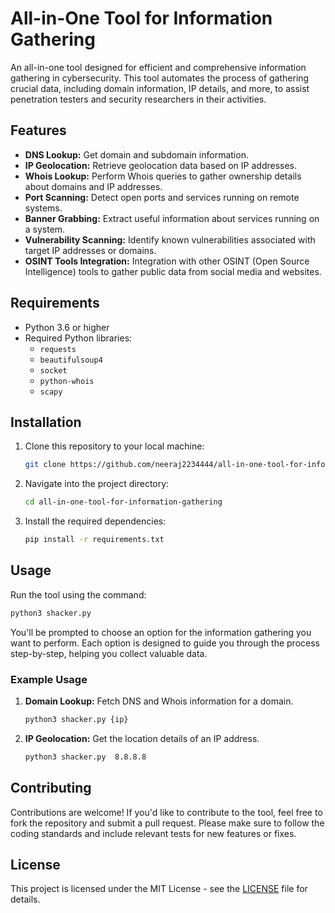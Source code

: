 # All-in-One Tool for Information Gathering

An all-in-one tool designed for efficient and comprehensive information gathering in cybersecurity. This tool automates the process of gathering crucial data, including domain information, IP details, and more, to assist penetration testers and security researchers in their activities.

## Features

- **DNS Lookup:** Get domain and subdomain information.
- **IP Geolocation:** Retrieve geolocation data based on IP addresses.
- **Whois Lookup:** Perform Whois queries to gather ownership details about domains and IP addresses.
- **Port Scanning:** Detect open ports and services running on remote systems.
- **Banner Grabbing:** Extract useful information about services running on a system.
- **Vulnerability Scanning:** Identify known vulnerabilities associated with target IP addresses or domains.
- **OSINT Tools Integration:** Integration with other OSINT (Open Source Intelligence) tools to gather public data from social media and websites.

## Requirements

- Python 3.6 or higher
- Required Python libraries: 
  - `requests`
  - `beautifulsoup4`
  - `socket`
  - `python-whois`
  - `scapy`
  
## Installation

1. Clone this repository to your local machine:

   ```bash
   git clone https://github.com/neeraj2234444/all-in-one-tool-for-information-gathering.git
   ```

2. Navigate into the project directory:

   ```bash
   cd all-in-one-tool-for-information-gathering
   ```

3. Install the required dependencies:

   ```bash
   pip install -r requirements.txt
   ```

## Usage

Run the tool using the command:

```bash
python3 shacker.py
```

You'll be prompted to choose an option for the information gathering you want to perform. Each option is designed to guide you through the process step-by-step, helping you collect valuable data.

### Example Usage

1. **Domain Lookup:** Fetch DNS and Whois information for a domain.
   ```bash
   python3 shacker.py {ip} 
   ```

2. **IP Geolocation:** Get the location details of an IP address.
   ```bash
   python3 shacker.py  8.8.8.8
   ```

## Contributing

Contributions are welcome! If you'd like to contribute to the tool, feel free to fork the repository and submit a pull request. Please make sure to follow the coding standards and include relevant tests for new features or fixes.

## License

This project is licensed under the MIT License - see the [LICENSE](LICENSE) file for details.
```
